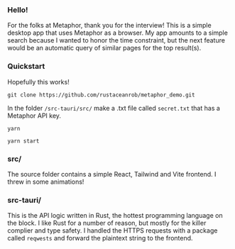 ### Hello!

For the folks at Metaphor, thank you for the interview! This is a simple desktop app that uses Metaphor as a browser. My app amounts to a simple search because I wanted to honor the time constraint, but the next feature would be an automatic query of similar pages for the top result(s). 

### Quickstart

Hopefully this works!

`git clone https://github.com/rustaceanrob/metaphor_demo.git`

In the folder `/src-tauri/src/` make a .txt file called `secret.txt` that has a Metaphor API key.

`yarn`

`yarn start`

### src/

The source folder contains a simple React, Tailwind and Vite frontend. I threw in some animations! 

### src-tauri/

This is the API logic written in Rust, the hottest programming language on the block. I like Rust for a number of reason, but mostly for the killer complier and type safety. I handled the HTTPS requests with a package called `reqwests` and forward the plaintext string to the frontend. 